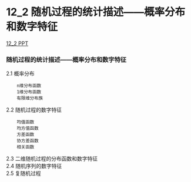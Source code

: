 # 12_2  随机过程的统计描述——概率分布和数字特征
[12_2 PPT][1]
### 随机过程的统计描述——概率分布和数字特征
2.1 概率分布 
     
        n维分布函数  
        1维分布函数  
        有限维分布族  
  
2.2 随机过程的数字特征  

        均值函数  
        均方值函数  
        方差函数  
        协方差函数  
        相关函数  

2.3 二维随机过程的分布函数和数字特征  
2.4 随机序列的数字特征  
2.5 复随机过程  

[1]:https://pan.baidu.com/s/1fN5DTuF6kZrGQ4SBOi9SIA
